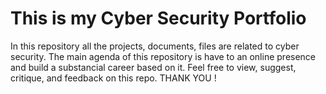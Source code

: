 # This is my Cyber Security Portfolio <br>
In this repository all the projects, documents, files are related to cyber security.
The main agenda of this repository is have to an online presence and build a substancial career based on it. 
Feel free to view, suggest, critique, and feedback on this repo.
THANK YOU !
